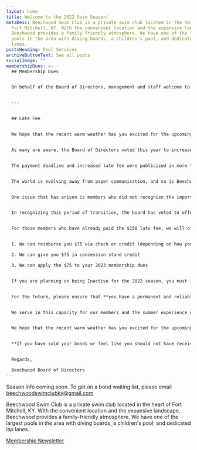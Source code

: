 ```yaml
---
layout: home
title: Welcome to the 2022 Swim Season!
metaDesc: Beechwood Swim Club is a private swim club located in the heart of
  Fort Mitchell, KY. With the convenient location and the expansive landscape,
  Beechwood provides a family-friendly atmosphere. We have one of the largest
  pools in the area with diving boards, a children's pool, and dedicated lap
  lanes.
postsHeading: Pool Services
archiveButtonText: See all posts
socialImage: ""
membershipDues: >-
  ## Membership Dues


  On behalf of the Board of Directors, management and staff welcome to the 2021 Beechwood Swim club Summer Swim Season. As long as the health inspection goes well **we will be opening on May 29th**. Beechwood Swim Club is a non-profit corporation that is operated by a group of volunteers. Membership available [here](https://beechwood-swim-club.netlify.app/membership).


  ---


  ## Late Fee


  We hope that the recent warm weather has you excited for the upcoming summer, as it does us. For the last couple months, work has been happening daily to get the facilities ready to go for our members on opening weekend, and it is nice to see things coming together.


  As many are aware, the Board of Directors voted this year to increase the late fee for dues not paid by the deadline. In past years, many members opted not to pay on time, resulting in a sudden sense of urgency on opening weekend when members of the board were preoccupied with other pool matters or family obligations over a holiday weekend. Some payments were being made well into June and even during July.


  The payment deadline and increased late fee were publicized in more than one email, as well as posted on our Facebook page and on our website. Increased communication to our members has been a recent goal for us, and that is why this information was posted in multiple places. Over 80% of members paid on time - a much higher figure than past years - so the only conclusion we can reach is that our communication was indeed effective.


  The world is evolving away from paper communication, and so is Beechwood Swim Club. From here forward, communications from the board will be disseminated electronically; not via traditional mail. In the last couple weeks, there have been a variety of reasons given for missing the payment deadline ranging from not receiving any emails, to emails going to spam folders, to receiving the emails and choosing not to read them, to knowing about the deadline but forgetting due to life events like vacations and proms. Many of these reasons have not been compelling to the board, as we cannot control when a child's prom is or what an internet provider does with an email.


  One issue that has arisen is members who did not recognize the importance of having a current, reliable email on file with the club. For some, the email went to an email address that they no longer utilize or was associated with a previous employer. Because they did not contact the club to update the contact information, their communication was sent to their former email. Because this evolution and transition toward solely electronic communication is relatively recent, some members did not see the need to update the contact information.


  In recognizing this period of transition, the board has voted to offer a one-time reprieve from the increased late fee. Members who did not pay prior to the April 15th deadline can pay their 2022 dues and a $75 late fee (a 50% reduction in the late fee approved by the board for this year) by **11:59 pm on Tuesday, May 17th, 2022**. There will not be an extension to this opportunity.  If you owe membership dues for previous years, please contact us via email to discuss.


  For those members who have already paid the $150 late fee, we will offer you three different options:


  1. We can reimburse you $75 via check or credit (depending on how you paid)

  2. We can give you $75 in concession stand credit

  3. We can apply the $75 to your 2023 membership dues


  If you are planning on being Inactive for the 2022 season, you must inform the pool by May 17.  Payment is due by 15-June.  ***If no payment is made by 15-June, your bonds will be purchased by the pool for the face value amount of the bond.***


  For the future, please ensure that **you have a permanent and reliable email address on file with the pool where you will be reachable regardless of a change in employment or other life event**. **If your email changes, it is your responsibility to change it through your profile or to contact the pool via email to request an update**. We would also recommend that you make a point to follow our Facebook page and periodically check it, as well as the pool website, during the off-season. 


  We serve in this capacity for our members and the summer experience of our members is always our priority. However, we want to be transparent that this flexibility will not be an annual occurrence, so please make sure to do what you can to work with us to get the pool in the financial and logistical position to start the season off successfully by making timely payments in the future.


  We hope that the recent warm weather has you excited for the upcoming summer, as it does us. For the last couple months, work has been happening daily to get the facilities ready to go for our members on opening weekend, and it is nice to see things coming together.


  **If you have sold your bonds or feel like you should not have received this communication, please contact us via email immediately.**


  Regards,

  Beechwood Board of Directors
---
```

Season info coming soon. To get on a bond waiting list, please email [beechwoodswimclubky@gmail.com](mailto:beechwoodswimclubky@gmail.com)

Beechwood Swim Club is a private swim club located in the heart of Fort Mitchell, KY. With the convenient location and the expansive landscape, Beechwood provides a family-friendly atmosphere. We have one of the largest pools in the area with diving boards, a children's pool, and dedicated lap lanes.

<a class="button" href="/membership/member-newsletter">Membership Newsletter</a>